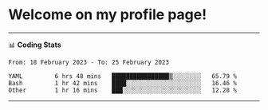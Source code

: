 # Welcome on my profile page!
<!-- print(("dralla"[::-1]+"s").capitalize()) -->

<!-- ---
👨🏻‍💻 **Busy With**
* Learning new Skills.
* Building small Projects.
* Being helpful. -->

---
📊 **Coding Stats**
<!--START_SECTION:waka-->

```text
From: 18 February 2023 - To: 25 February 2023

YAML         6 hrs 48 mins   ████████████████▒░░░░░░░░   65.79 %
Bash         1 hr 42 mins    ████░░░░░░░░░░░░░░░░░░░░░   16.46 %
Other        1 hr 16 mins    ███░░░░░░░░░░░░░░░░░░░░░░   12.28 %
```

<!--END_SECTION:waka-->
---
